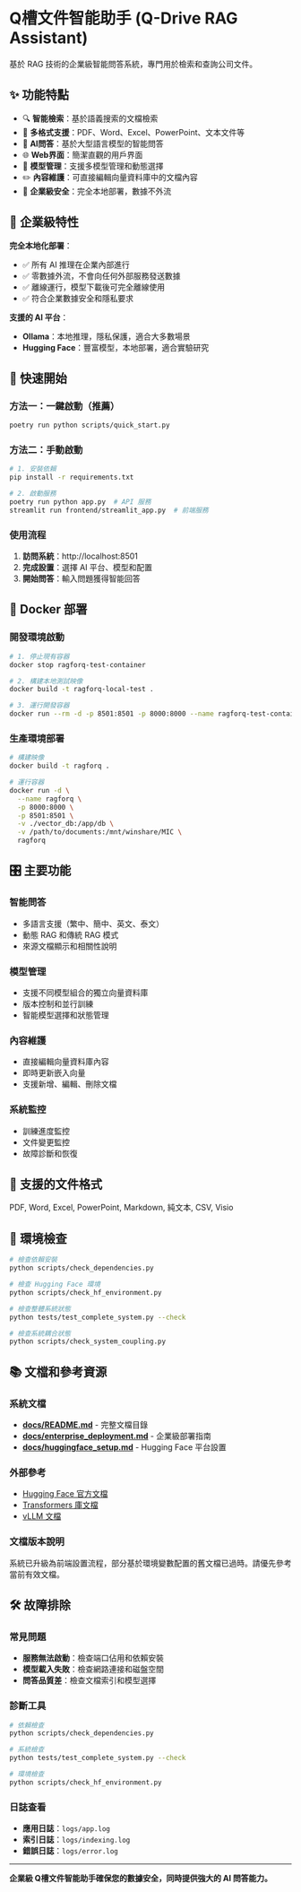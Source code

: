 # Q槽文件智能助手 (Q-Drive RAG Assistant)

基於 RAG 技術的企業級智能問答系統，專門用於檢索和查詢公司文件。

## ✨ 功能特點

- 🔍 **智能檢索**：基於語義搜索的文檔檢索
- 📄 **多格式支援**：PDF、Word、Excel、PowerPoint、文本文件等
- 🤖 **AI問答**：基於大型語言模型的智能問答
- 🌐 **Web界面**：簡潔直觀的用戶界面
- 🔧 **模型管理**：支援多模型管理和動態選擇
- ✏️ **內容維護**：可直接編輯向量資料庫中的文檔內容
- 🔐 **企業級安全**：完全本地部署，數據不外流

## 🏢 企業級特性

**完全本地化部署**：

- ✅ 所有 AI 推理在企業內部進行
- ✅ 零數據外流，不會向任何外部服務發送數據
- ✅ 離線運行，模型下載後可完全離線使用
- ✅ 符合企業數據安全和隱私要求

**支援的 AI 平台**：

- **Ollama**：本地推理，隱私保護，適合大多數場景
- **Hugging Face**：豐富模型，本地部署，適合實驗研究

## 🚀 快速開始

### 方法一：一鍵啟動（推薦）

```bash
poetry run python scripts/quick_start.py
```

### 方法二：手動啟動

```bash
# 1. 安裝依賴
pip install -r requirements.txt

# 2. 啟動服務
poetry run python app.py  # API 服務
streamlit run frontend/streamlit_app.py  # 前端服務
```

### 使用流程

1. **訪問系統**：http://localhost:8501
2. **完成設置**：選擇 AI 平台、模型和配置
3. **開始問答**：輸入問題獲得智能回答

## 🐳 Docker 部署

### 開發環境啟動

```bash
# 1. 停止現有容器
docker stop ragforq-test-container

# 2. 構建本地測試映像
docker build -t ragforq-local-test .

# 3. 運行開發容器
docker run --rm -d -p 8501:8501 -p 8000:8000 --name ragforq-test-container -v D:\source\ragforq\.env.local:/app/.env -v D:\data:/q_drive_data/MIC共用文件庫/05_MIC專案 -v D:\source\ragforq\vector_db:/app/vector_db -v D:\source\ragforq\models:/app/models -v D:\source\ragforq\backups:/app/backups -v D:\source\ragforq\logs:/app/logs ragforq-local-test
```

### 生產環境部署

```bash
# 構建映像
docker build -t ragforq .

# 運行容器
docker run -d \
  --name ragforq \
  -p 8000:8000 \
  -p 8501:8501 \
  -v ./vector_db:/app/db \
  -v /path/to/documents:/mnt/winshare/MIC \
  ragforq
```

## 🎛️ 主要功能

### 智能問答

- 多語言支援（繁中、簡中、英文、泰文）
- 動態 RAG 和傳統 RAG 模式
- 來源文檔顯示和相關性說明

### 模型管理

- 支援不同模型組合的獨立向量資料庫
- 版本控制和並行訓練
- 智能模型選擇和狀態管理

### 內容維護

- 直接編輯向量資料庫內容
- 即時更新嵌入向量
- 支援新增、編輯、刪除文檔

### 系統監控

- 訓練進度監控
- 文件變更監控
- 故障診斷和恢復

## 📁 支援的文件格式

PDF, Word, Excel, PowerPoint, Markdown, 純文本, CSV, Visio

## 🔧 環境檢查

```bash
# 檢查依賴安裝
python scripts/check_dependencies.py

# 檢查 Hugging Face 環境
python scripts/check_hf_environment.py

# 檢查整體系統狀態
python tests/test_complete_system.py --check

# 檢查系統耦合狀態
python scripts/check_system_coupling.py
```

## 📚 文檔和參考資源

### 系統文檔

- **[docs/README.md](docs/README.md)** - 完整文檔目錄
- **[docs/enterprise_deployment.md](docs/enterprise_deployment.md)** - 企業級部署指南
- **[docs/huggingface_setup.md](docs/huggingface_setup.md)** - Hugging Face 平台設置

### 外部參考

- [Hugging Face 官方文檔](https://huggingface.co/docs)
- [Transformers 庫文檔](https://huggingface.co/docs/transformers)
- [vLLM 文檔](https://docs.vllm.ai/)

### 文檔版本說明

系統已升級為前端設置流程，部分基於環境變數配置的舊文檔已過時。請優先參考當前有效文檔。

## 🛠️ 故障排除

### 常見問題

- **服務無法啟動**：檢查端口佔用和依賴安裝
- **模型載入失敗**：檢查網路連接和磁盤空間
- **問答品質差**：檢查文檔索引和模型選擇

### 診斷工具

```bash
# 依賴檢查
python scripts/check_dependencies.py

# 系統檢查
python tests/test_complete_system.py --check

# 環境檢查
python scripts/check_hf_environment.py
```

### 日誌查看

- **應用日誌**：`logs/app.log`
- **索引日誌**：`logs/indexing.log`
- **錯誤日誌**：`logs/error.log`

---

**企業級 Q槽文件智能助手確保您的數據安全，同時提供強大的 AI 問答能力。**
